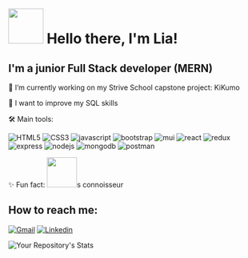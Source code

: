 # <img src="https://media3.giphy.com/media/72tuDWJfAKxnMzMbb5/giphy.gif?cid=ecf05e4759x28dbxaabp6s8uhvjpd4o8buvswv2bk07zdafp&rid=giphy.gif" width="70"/> Hello there, I'm Lia!



## I'm a junior Full Stack developer (MERN)

🧪 I’m currently working on my Strive School capstone project: KiKumo

🌱 I want to improve my SQL skills

 🛠 Main tools: 

![HTML5](https://img.shields.io/static/v1?message=HTML5&logo=html5&labelColor=5c5c5c&color=E34F26&logoColor=white&label=%20)
![CSS3](https://img.shields.io/static/v1?message=CSS3&logo=css3&labelColor=5c5c5c&color=1572B6&logoColor=white&label=%20)
![javascript](https://img.shields.io/static/v1?message=JavaScript&logo=javascript&labelColor=5c5c5c&color=F7DF1E&logoColor=white&label=%20)
![bootstrap](https://img.shields.io/static/v1?message=Bootstrap&logo=bootstrap&labelColor=5c5c5c&color=blueviolet&logoColor=white&label=%20)
![mui](https://img.shields.io/static/v1?message=MUI&logo=mui&labelColor=5c5c5c&color=0072E4&logoColor=white&label=%20)
![react](https://img.shields.io/static/v1?message=ReactJS&logo=react&labelColor=5c5c5c&color=1182c3&logoColor=white&label=%20)
![redux](https://img.shields.io/static/v1?message=Redux&logo=redux&labelColor=5c5c5c&color=764ABC&logoColor=white&label=%20)
![express](https://img.shields.io/static/v1?message=Express&logo=express&labelColor=5c5c5c&color=259DFF&logoColor=white&label=%20)
![nodejs](https://img.shields.io/static/v1?message=NodeJS&logo=node.js&labelColor=5c5c5c&color=026E00&logoColor=white&label=%20)
![mongodb](https://img.shields.io/static/v1?message=MongoDB&logo=mongodb&labelColor=5c5c5c&color=brightgreen&logoColor=white&label=%20)
![postman](https://img.shields.io/static/v1?message=Postman&logo=postman&labelColor=5c5c5c&color=FF6C37&logoColor=white&label=%20)


✨ Fun fact: <img src="https://seeklogo.com/images/V/vine-logo-B065CAE766-seeklogo.com.png" width="60"/>s connoisseur

## How to reach me:


[![Gmail](https://img.shields.io/badge/lia.maccapani@gmail.com-D14836??style=flat&logo=gmail&logoColor=white&link=mailto:lia.maccapani@gmail.com)](mailto:lia.maccapani@gmail.com) 
[![Linkedin](https://img.shields.io/badge/LinkedIn-0077B5?style=flat&logo=linkedin&logoColor=white)](https://www.linkedin.com/in/lia-maccapani-04156a1ab/)


![Your Repository's Stats](https://github-readme-stats.vercel.app/api?username=liamaccapani&show_icons=true&theme=dark)
